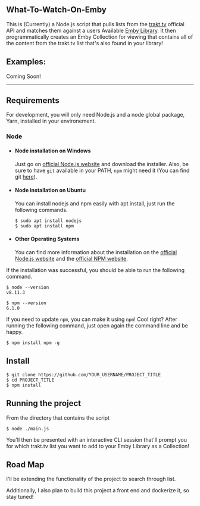 ## What-To-Watch-On-Emby  

This is (Currently) a Node.js script that pulls lists from the [trakt.tv](https://trakt.tv) official API and matches them against a users Available [Emby Library](https://emby.media/). It then programmatically creates an Emby Collection for viewing that contains all of the content from the trakt.tv list that's also found in your library!


## Examples:

Coming Soon!


---
## Requirements

For development, you will only need Node.js and a node global package, Yarn, installed in your environement.

### Node
- #### Node installation on Windows

  Just go on [official Node.js website](https://nodejs.org/) and download the installer.
Also, be sure to have `git` available in your PATH, `npm` might need it (You can find git [here](https://git-scm.com/)).

- #### Node installation on Ubuntu

  You can install nodejs and npm easily with apt install, just run the following commands.

      $ sudo apt install nodejs
      $ sudo apt install npm

- #### Other Operating Systems
  You can find more information about the installation on the [official Node.js website](https://nodejs.org/) and the [official NPM website](https://npmjs.org/).

If the installation was successful, you should be able to run the following command.

    $ node --version
    v8.11.3

    $ npm --version
    6.1.0

If you need to update `npm`, you can make it using `npm`! Cool right? After running the following command, just open again the command line and be happy.

    $ npm install npm -g



## Install

    $ git clone https://github.com/YOUR_USERNAME/PROJECT_TITLE
    $ cd PROJECT_TITLE
    $ npm install


## Running the project

From the directory that contains the script

    $ node ./main.js

You'll then be presented with an interactive CLI session that'll prompt you for which trakt.tv list you want to add to your Emby Library as a Collection!

## Road Map

I'll be extending the functionality of the project to search through list.

Additionally, I also plan to build this project a front end and dockerize it, so stay tuned!